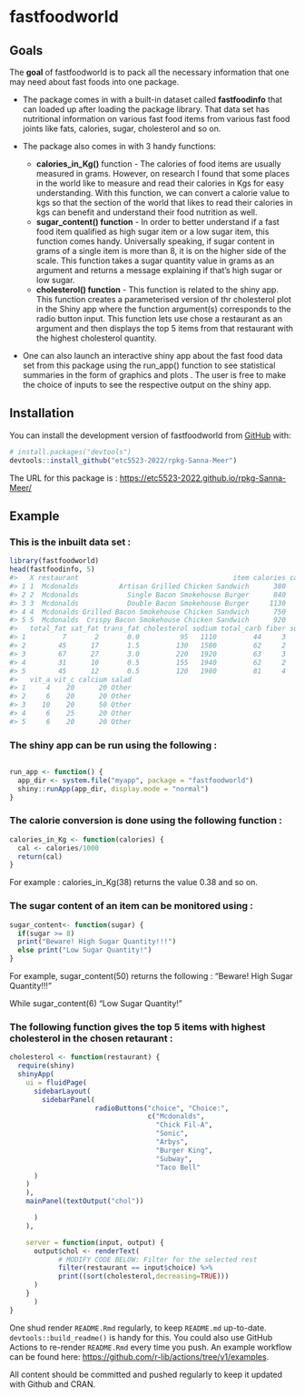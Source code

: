 
# fastfoodworld

<!-- badges: start -->
<!-- badges: end -->

## Goals

The **goal** of fastfoodworld is to pack all the necessary information
that one may need about fast foods into one package.

-   The package comes in with a built-in dataset called **fastfoodinfo**
    that can loaded up after loading the package library. That data set
    has nutritional information on various fast food items from various
    fast food joints like fats, calories, sugar, cholesterol and so on.

-   The package also comes in with 3 handy functions:

    -   **calories_in_Kg()** function - The calories of food items are
        usually measured in grams. However, on research I found that
        some places in the world like to measure and read their calories
        in Kgs for easy understanding. With this function, we can
        convert a calorie value to kgs so that the section of the world
        that likes to read their calories in kgs can benefit and
        understand their food nutrition as well.  
    -   **sugar_content() function** - In order to better understand if
        a fast food item qualified as high sugar item or a low sugar
        item, this function comes handy. Universally speaking, if sugar
        content in grams of a single item is more than 8, it is on the
        higher side of the scale. This function takes a sugar quantity
        value in grams as an argument and returns a message explaining
        if that’s high sugar or low sugar.  
    -   **cholesterol() function** - This function is related to the
        shiny app. This function creates a parameterised version of thr
        cholesterol plot in the Shiny app where the function argument(s)
        corresponds to the radio button input. This function lets use
        chose a restaurant as an argument and then displays the top 5
        items from that restaurant with the highest cholesterol
        quantity.  

-   One can also launch an interactive shiny app about the fast food
    data set from this package using the run_app() function to see
    statistical summaries in the form of graphics and plots . The user
    is free to make the choice of inputs to see the respective output on
    the shiny app.

## Installation

You can install the development version of fastfoodworld from
[GitHub](https://github.com/Sanna-Meer) with:

``` r
# install.packages("devtools")
devtools::install_github("etc5523-2022/rpkg-Sanna-Meer")
```

The URL for this package is :
<https://etc5523-2022.github.io/rpkg-Sanna-Meer/>

## Example

### This is the inbuilt data set :

``` r
library(fastfoodworld)
head(fastfoodinfo, 5)
#>   X restaurant                                      item calories cal_fat
#> 1 1  Mcdonalds          Artisan Grilled Chicken Sandwich      380      60
#> 2 2  Mcdonalds            Single Bacon Smokehouse Burger      840     410
#> 3 3  Mcdonalds            Double Bacon Smokehouse Burger     1130     600
#> 4 4  Mcdonalds Grilled Bacon Smokehouse Chicken Sandwich      750     280
#> 5 5  Mcdonalds  Crispy Bacon Smokehouse Chicken Sandwich      920     410
#>   total_fat sat_fat trans_fat cholesterol sodium total_carb fiber sugar protein
#> 1         7       2       0.0          95   1110         44     3    11      37
#> 2        45      17       1.5         130   1580         62     2    18      46
#> 3        67      27       3.0         220   1920         63     3    18      70
#> 4        31      10       0.5         155   1940         62     2    18      55
#> 5        45      12       0.5         120   1980         81     4    18      46
#>   vit_a vit_c calcium salad
#> 1     4    20      20 Other
#> 2     6    20      20 Other
#> 3    10    20      50 Other
#> 4     6    25      20 Other
#> 5     6    20      20 Other
```

### The shiny app can be run using the following :

``` r

run_app <- function() {
  app_dir <- system.file("myapp", package = "fastfoodworld")
  shiny::runApp(app_dir, display.mode = "normal")
}
```

### The calorie conversion is done using the following function :

``` r
calories_in_Kg <- function(calories) {
  cal <- calories/1000
  return(cal)
}
```

For example : calories_in_Kg(38) returns the value 0.38 and so on.

### The sugar content of an item can be monitored using :

``` r
sugar_content<- function(sugar) {
  if(sugar >= 8)
  print("Beware! High Sugar Quantity!!!")
  else print("Low Sugar Quantity!")
}
```

For example, sugar_content(50) returns the following : “Beware! High
Sugar Quantity!!!”

While sugar_content(6) “Low Sugar Quantity!”

### The following function gives the top 5 items with highest cholesterol in the chosen retaurant :

``` r
cholesterol <- function(restaurant) {
  require(shiny)
  shinyApp(
    ui = fluidPage(
      sidebarLayout(
        sidebarPanel(
                     radioButtons("choice", "Choice:",
                                  c("Mcdonalds",
                                    "Chick Fil-A",
                                    "Sonic",
                                    "Arbys",
                                    "Burger King",
                                    "Subway",
                                    "Taco Bell"
      )
    )
    ),
    mainPanel(textOutput("chol"))

      )
    ),

    server = function(input, output) {
      output$chol <- renderText(
            # MODIFY CODE BELOW: Filter for the selected rest
            filter(restaurant == input$choice) %>%
            print((sort(cholesterol,decreasing=TRUE)))
      )
    }
      )
}
```

One shud render `README.Rmd` regularly, to keep `README.md` up-to-date.
`devtools::build_readme()` is handy for this. You could also use GitHub
Actions to re-render `README.Rmd` every time you push. An example
workflow can be found here:
<https://github.com/r-lib/actions/tree/v1/examples>.

All content should be committed and pushed regularly to keep it updated
with Github and CRAN.
